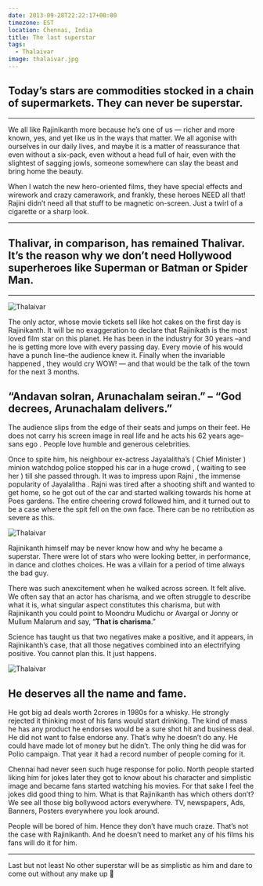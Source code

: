 ```yaml
---
date: 2013-09-28T22:22:17+00:00
timezone: EST
location: Chennai, India
title: The last superstar
tags:
  - Thalaivar
image: thalaivar.jpg
---
```


## Today’s stars are commodities stocked in a chain of supermarkets. They can never be superstar.
***


We all like Rajinikanth more because he’s one of us — richer and more known, yes, and yet like us in the ways that matter. We all agonise with ourselves in our daily lives, and maybe it is a matter of reassurance that even without a six-pack, even without a head full of hair, even with the slightest of sagging jowls, someone somewhere can slay the beast and bring home the beauty.

When I watch the new hero-oriented films, they have special effects and wirework and crazy camerawork, and frankly, these heroes NEED all that! Rajini didn’t need all that stuff to be magnetic on-screen. Just a twirl of a cigarette or a sharp look.

***

## Thalivar, in comparison, has remained Thalivar. It’s the reason why we don’t need Hollywood superheroes like Superman or Batman or Spider Man.

***

![Thalaivar](/thalaivar.jpg)

The only actor, whose movie tickets sell like hot cakes on the first day is Rajinikanth. It will be no exaggeration to declare that Rajinikath is the most loved film star on this planet. He has been in the industry for 30 years &#8211;and he is getting more love with every passing day. Every movie of his would have a punch line&#8211;the audience knew it. Finally when the invariable happened , they would cry WOW! &#8212; and that would be the talk of the town for the next 3 months.

## “Andavan solran, Arunachalam seiran.” &#8211; “God decrees, Arunachalam delivers.”

The audience slips from the edge of their seats and jumps on their feet. He does not carry his screen image in real life and he acts his 62 years age&#8211;sans ego . People love humble and generous celebrities.

Once to spite him, his neighbour ex-actress Jayalalitha’s ( Chief Minister ) minion watchdog police stopped his car in a huge crowd , ( waiting to see her ) till she passed through. It was to impress upon Rajni , the immense popularity of Jayalalitha . Rajni was tired after a shooting shift and wanted to get home, so he got out of the car and started walking towards his home at Poes gardens. The entire cheering crowd followed him, and it turned out to be a case where the spit fell on the own face. There can be no retribution as severe as this.

![Thalaivar](/thalaivar2.jpeg)

Rajinikanth himself may be never know how and why he became a superstar. There were lot of stars who were looking better, in performance, in dance and clothes choices. He was a villain for a period of time always the bad guy.

There was such anexcitement when he walked across screen. It felt alive. We often say that an actor has charisma, and we often struggle to describe what it is, what singular aspect constitutes this charisma, but with Rajinikanth you could point to Moondru Mudichu or Avargal or Jonny or Mullum Malarum and say, “**That is charisma**.”

Science has taught us that two negatives make a positive, and it appears, in Rajinikanth’s case, that all those negatives combined into an electrifying positive. You cannot plan this. It just happens.

![Thalaivar](/thalaivar3.jpeg)


## He deserves all the name and fame.

He got big ad deals worth 2crores in 1980s for a whisky. He strongly rejected it thinking most of his fans would start drinking. The kind of mass he has any product he endorses would be a sure shot hit and business deal. He did not want to false endorse any. That’s why he doesn’t do any. He could have made lot of money but he didn’t. The only thing he did was for Polio campaign. That year it had a record number of people coming for it.

Chennai had never seen such huge response for polio. North people started liking him for jokes later they got to know about his character and simplistic image and became fans started watching his movies. For that sake I feel the jokes did good thing to him. What is that Rajinikanth has which others don’t? We see all those big bollywood actors everywhere. TV, newspapers, Ads, Banners, Posters everywhere you look around.

People will be bored of him. Hence they don’t have much craze. That’s not the case with Rajinikanth. And he doesn’t need to market any of his films his fans will do it for him.

***

Last but not least No other superstar will be as simplistic as him and dare to come out without any make up 🙂
